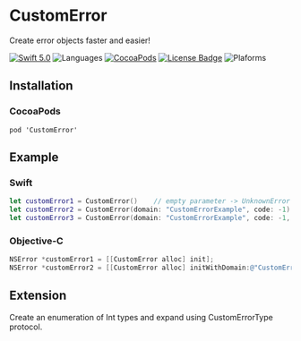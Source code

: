 # CustomError
Create error objects faster and easier!

[![Swift 5.0](https://img.shields.io/badge/swift-5.0-orange.svg?style=flat)](https://swift.org)
![Languages](https://img.shields.io/badge/Language-Objective--C%20%7C%20Swift-orange.svg)
[![CocoaPods](https://img.shields.io/badge/CocoaPods-compatible-green.svg)](https://github.com/araid80/CustomError)
[![License Badge](https://img.shields.io/badge/License-MIT-lightgrey)](LICENSE)
![Plaforms](https://img.shields.io/badge/Platform-macOS_iOS_tvOS_watchOS-lightgrey.svg)

## Installation

### CocoaPods

```
pod 'CustomError'
```

## Example

### Swift
```swift
let customError1 = CustomError()    // empty parameter -> UnknownError
let customError2 = CustomError(domain: "CustomErrorExample", code: -1)  // Is the same as NSError.
let customError3 = CustomError(domain: "CustomErrorExample", code: -1, userInfo: [NSLocalizedDescriptionKey : "custom error"])  // Is the same as NSError.
```

### Objective-C
```objective-c
NSError *customError1 = [[CustomError alloc] init];
NSError *customError2 = [[CustomError alloc] initWithDomain:@"CustomErrorExample" code:-1 userInfo:nil];
```


## Extension
Create an enumeration of Int types and expand using CustomErrorType protocol.


